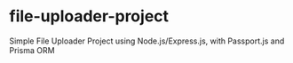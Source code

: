 # file-uploader-project
Simple File Uploader Project using Node.js/Express.js, with Passport.js and Prisma ORM
